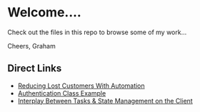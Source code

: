 # Welcome....

Check out the files in this repo to browse some of my work...

Cheers,
Graham

## Direct Links
- [Reducing Lost Customers With Automation](https://github.com/Glathrop/outlinesAndDemos/blob/master/reducingLostCustomers.md)
- [Authentication Class Example](https://github.com/Glathrop/outlinesAndDemos/blob/master/exampleAuthenticationClass.js)
- [Interplay Between Tasks & State Management on the Client](https://github.com/Glathrop/outlinesAndDemos/blob/master/tasksAndStateManagement.md
)

